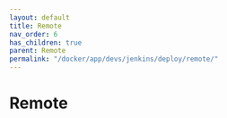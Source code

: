 ```yaml
---
layout: default
title: Remote
nav_order: 6
has_children: true
parent: Remote
permalink: "/docker/app/devs/jenkins/deploy/remote/"
---
```


# Remote
